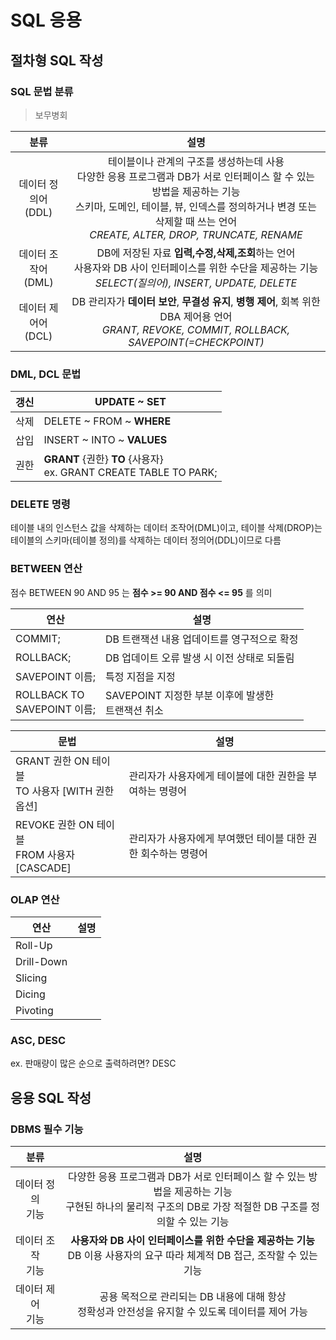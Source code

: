 # SQL 응용

## 절차형 SQL 작성

### SQL 문법 분류
> 보무병회

|     분류      |                                             설명                                              |
|:-------------:|:---------------------------------------------------------------------------------------------:|
| 데이터 정의어<br>(DDL) |          테이블이나 관계의 구조를 생성하는데 사용<br>다양한 응용 프로그램과 DB가 서로 인터페이스 할 수 있는 방법을 제공하는 기능<br>스키마, 도메인, 테이블, 뷰, 인덱스를 정의하거나 변경 또는 삭제할 때 쓰는 언어<br>*CREATE, ALTER, DROP, TRUNCATE, RENAME*          |
| 데이터 조작어<br>(DML) |   DB에 저장된 자료 **입력,수정,삭제,조회**하는 언어<br>사용자와 DB 사이 인터페이스를 위한 수단을 제공하는 기능<br>*SELECT(질의어), INSERT, UPDATE, DELETE*   |
| 데이터 제어어<br>(DCL) | DB 관리자가 **데이터 보안**, **무결성 유지**, **병행 제어**, 회복 위한 DBA 제어용 언어<br>*GRANT, REVOKE, COMMIT, ROLLBACK, SAVEPOINT(=CHECKPOINT)* |
### DML, DCL 문법
| 갱신 | UPDATE ~ SET |
| ---- | ---- |
| 삭제 | DELETE ~ FROM ~ **WHERE** |
| 삽입 | INSERT ~ INTO ~ **VALUES** |
| 권한 | **GRANT** {권한} **TO** {사용자}<br>ex. GRANT CREATE TABLE TO PARK; |

### DELETE 명령
테이블 내의 인스턴스 값을 삭제하는 데이터 조작어(DML)이고, 
테이블 삭제(DROP)는 테이블의 스키마(테이블 정의)를 삭제하는 데이터 정의어(DDL)이므로 다름


### BETWEEN 연산
점수 BETWEEN 90 AND 95 는 **점수 >= 90 AND 점수 <= 95** 를 의미

| 연산 | 설명 |
| ---- | ---- |
| COMMIT; | DB 트랜잭션 내용 업데이트를 영구적으로 확정 |
| ROLLBACK; | DB 업데이트 오류 발생 시 이전 상태로 되돌림 |
| SAVEPOINT 이름; | 특정 지점을 지정 |
| ROLLBACK TO<br>SAVEPOINT 이름; | SAVEPOINT 지정한 부분 이후에 발생한 <br>트랜잭션 취소 |

| 문법 | 설명 |
| ---- | ---- |
| GRANT 권한 ON 테이블 <br>TO 사용자 [WITH 권한 옵션] |  관리자가 사용자에게 테이블에 대한 권한을 부여하는 명령어 |
| REVOKE 권한 ON 테이블<br>FROM 사용자 [CASCADE] | 관리자가 사용자에게 부여했던 테이블 대한 권한 회수하는 명령어 |

### OLAP 연산
| 연산 | 설명 |
| ---- | ---- |
| Roll-Up |  |
| Drill-Down |  |
| Slicing |  |
| Dicing |  |
| Pivoting |  |

### ASC, DESC
ex. 판매량이 많은 순으로 출력하려면? DESC

## 응용 SQL 작성

### DBMS 필수 기능
| 분류 | 설명 |
| :--: | :--: |
| 데이터 정의<br>기능 | 다양한 응용 프로그램과 DB가 서로 인터페이스 할 수 있는 방법을 제공하는 기능<br>구현된 하나의 물리적 구조의 DB로 가장 적절한 DB 구조를 정의할 수 있는 기능 |
| 데이터 조작<br>기능 | **사용자와 DB 사이 인터페이스를 위한 수단을 제공하는 기능**<br>DB 이용 사용자의 요구 따라 체계적 DB 접근, 조작할 수 있는 기능 |
| 데이터 제어<br>기능 | 공용 목적으로 관리되는 DB 내용에 대해 항상 <br>정확성과 안전성을 유지할 수 있도록 데이터를 제어 가능 |
